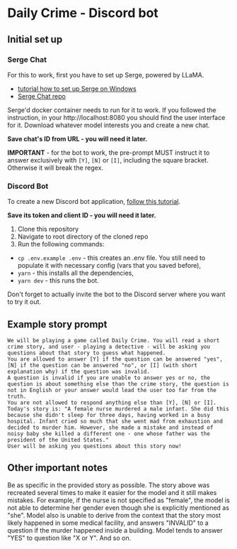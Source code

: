 # Daily Crime - Discord bot

## Initial set up

### Serge Chat

For this to work, first you have to set up Serge, powered by LLaMA.
- [tutorial how to set up Serge on Windows](https://www.howtogeek.com/881317/how-to-run-a-chatgpt-like-ai-on-your-own-pc/)
- [Serge Chat repo](https://github.com/serge-chat/serge)

Serge'd docker container needs to run for it to work. If you followed the instruction, in your http://localhost:8080 you should find the user interface for it. Download whatever model interests you and create a new chat.

**Save chat's ID from URL - you will need it later.**

**IMPORTANT** - for the bot to work, the pre-prompt MUST instruct it to answer exclusively with `[Y]`, `[N]` or `[I]`, including the square bracket. Otherwise it will break the regex.

### Discord Bot

To create a new Discord bot application, [follow this tutorial](https://arcyvilk.github.io/arcybot/docs/getting-started/connect-bot-to-discord).

**Save its token and client ID - you will need it later.**

1. Clone this repository
2. Navigate to root directory of the cloned repo
3. Run the following commands:
- `cp .env.example .env` - this creates an .env file. You still need to populate it with necessary config (vars that you saved before),
- `yarn` - this installs all the dependencies,
- `yarn dev` - this runs the bot.

Don't forget to actually invite the bot to the Discord server where you want to try it out.

## Example story prompt

```
We will be playing a game called Daily Crime. You will read a short crime story, and user - playing a detective - will be asking you questions about that story to guess what happened.
You are allowed to answer [Y] if the question can be answered "yes", [N] if the question can be answered "no", or [I] (with short explanation why) if the question was invalid.
A question is invalid if you are unable to answer yes or no, the question is about something else than the crime story, the question is not in English or your answer would lead the user too far from the truth.
You are not allowed to respond anything else than [Y], [N] or [I]. 
Today's story is: "A female nurse murdered a male infant. She did this because she didn't sleep for three days, having worked in a busy hospital. Infant cried so much that she went mad from exhaustion and decided to murder him. However, she made a mistake and instead of noisy baby she killed a different one - one whose father was the president of the United States."
User will be asking you questions about this story now!
```

## Other important notes

Be as specific in the provided story as possible. The story above was recreated several times to make it easier for the model and it still makes mistakes. For example, if the nurse is not specified as "female", the model is not able to determine her gender even though she is explicitly mentioned as "she". Model also is unable to derive from the context that the story most likely happened in some medical facility, and answers "INVALID" to a question if the murder happened inside a building. Model tends to answer "YES" to question like "X or Y". And so on.
